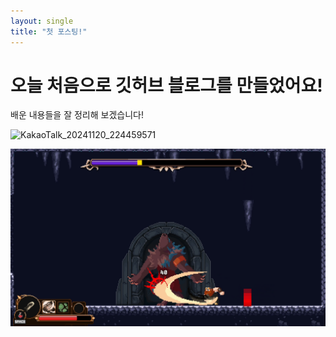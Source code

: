 ```yaml
---
layout: single
title: "첫 포스팅!"
---
```


# 오늘 처음으로 깃허브 블로그를 만들었어요!
배운 내용들을 잘 정리해 보겠습니다!



![KakaoTalk_20241120_224459571](C:\Projects\Programming99-GitHub-Blog\Programming99.github.io\images\2021-01-13-first\KakaoTalk_20241120_224459571.png)

![KakaoTalk_20241120_224459571](/images/2021-01-13-first/KakaoTalk_20241120_224459571-1733249039352-6.png)

